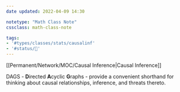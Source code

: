 ```yaml
---
date updated: 2022-04-09 14:30

notetype: "Math Class Note"
cssclass: math-class-note

tags: 
- '#types/classes/stats/causalinf'
- '#status/👻'
---
```


[[Permanent/Network/MOC/Causal Inference|Causal Inference]]

DAGS - **D**irected **A**cyclic **G**raphs - provide a convenient shorthand for thinking about causal relationships, inference, and threats thereto.